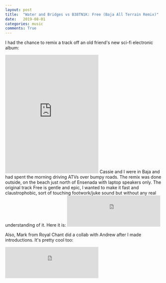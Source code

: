 ```yaml
---
layout: post
title:  "Water and Bridges vs B38TN1K: Free (Baja All Terrain Remix)"
date:   2019-08-01
categories: music
comments: True
---
```

I had the chance to remix a track off an old friend's new sci-fi electronic album:
<iframe src="https://open.spotify.com/embed/album/0RxaRtPku3VyUo4SqrLfmi" width="300" height="380" frameborder="0" allowtransparency="true" allow="encrypted-media"></iframe>
Cassie and I were in Baja and had spent the morning driving ATVs over bumpy roads. The remix was done outside, on the beach just north of Ensenada with laptop speakers only. The original track Free is gentle and epic, I wanted to make it fast and claustrophobic, sort of touching footwork/juke sound but without any real understanding of it. Here it is:
<iframe src="https://open.spotify.com/embed/album/5KhiOMtjUj8ohiQOqXXd54" width="300" height="100" frameborder="0" allowtransparency="true" allow="encrypted-media"></iframe>

Also, Mark from Royal Chant did a collab with Andrew after I made introductions. It's pretty cool too:
<iframe src="https://open.spotify.com/embed/album/7JDpEfjtG8ZrL96Od6fOcc" width="300" height="100" frameborder="0" allowtransparency="true" allow="encrypted-media"></iframe>
